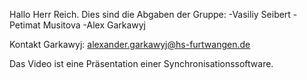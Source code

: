 Hallo Herr Reich. Dies sind die Abgaben der Gruppe:
-Vasiliy Seibert
-Petimat Musitova
-Alex Garkawyj

Kontakt Garkawyj: alexander.garkawyj@hs-furtwangen.de

Das Video ist eine Präsentation einer Synchronisationssoftware.
